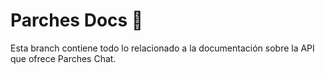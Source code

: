 # Parches Docs :page_with_curl: 

Esta branch contiene todo lo relacionado a la documentación sobre la API que ofrece Parches Chat.
